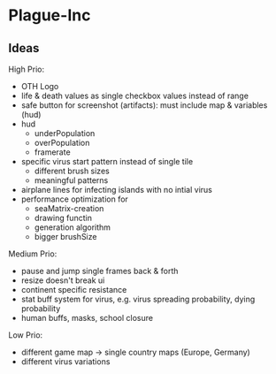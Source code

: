 # Plague-Inc

## Ideas
High Prio:
* OTH Logo
* life & death values as single checkbox values instead of range
* safe button for screenshot (artifacts): must include map & variables (hud)
* hud
  * underPopulation
  * overPopulation
  * framerate
* specific virus start pattern instead of single tile
  * different brush sizes
  * meaningful patterns
* airplane lines for infecting islands with no intial virus
* performance optimization for
  * seaMatrix-creation
  * drawing functin
  * generation algorithm
  * bigger brushSize

Medium Prio:
* pause and jump single frames back & forth
* resize doesn't break ui
* continent specific resistance
* stat buff system for virus, e.g. virus spreading probability, dying probability
* human buffs, masks, school closure

Low Prio:
* different game map -> single country maps (Europe, Germany)
* different virus variations
